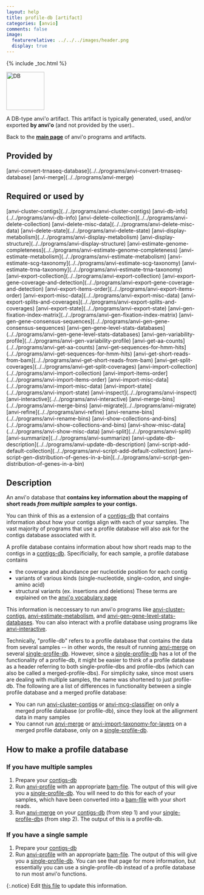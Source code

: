 ```yaml
---
layout: help
title: profile-db [artifact]
categories: [anvio]
comments: false
image:
  featurerelative: ../../../images/header.png
  display: true
---
```



{% include _toc.html %}


<img src="../../images/icons/DB.png" alt="DB" style="width:100px; border:none" />

A DB-type anvi'o artifact. This artifact is typically generated, used, and/or exported **by anvi'o** (and not provided by the user)..

Back to the **[main page](../../)** of anvi'o programs and artifacts.

## Provided by


<p style="text-align: left" markdown="1"><span class="artifact-p">[anvi-convert-trnaseq-database](../../programs/anvi-convert-trnaseq-database)</span> <span class="artifact-p">[anvi-merge](../../programs/anvi-merge)</span></p>


## Required or used by


<p style="text-align: left" markdown="1"><span class="artifact-r">[anvi-cluster-contigs](../../programs/anvi-cluster-contigs)</span> <span class="artifact-r">[anvi-db-info](../../programs/anvi-db-info)</span> <span class="artifact-r">[anvi-delete-collection](../../programs/anvi-delete-collection)</span> <span class="artifact-r">[anvi-delete-misc-data](../../programs/anvi-delete-misc-data)</span> <span class="artifact-r">[anvi-delete-state](../../programs/anvi-delete-state)</span> <span class="artifact-r">[anvi-display-metabolism](../../programs/anvi-display-metabolism)</span> <span class="artifact-r">[anvi-display-structure](../../programs/anvi-display-structure)</span> <span class="artifact-r">[anvi-estimate-genome-completeness](../../programs/anvi-estimate-genome-completeness)</span> <span class="artifact-r">[anvi-estimate-metabolism](../../programs/anvi-estimate-metabolism)</span> <span class="artifact-r">[anvi-estimate-scg-taxonomy](../../programs/anvi-estimate-scg-taxonomy)</span> <span class="artifact-r">[anvi-estimate-trna-taxonomy](../../programs/anvi-estimate-trna-taxonomy)</span> <span class="artifact-r">[anvi-export-collection](../../programs/anvi-export-collection)</span> <span class="artifact-r">[anvi-export-gene-coverage-and-detection](../../programs/anvi-export-gene-coverage-and-detection)</span> <span class="artifact-r">[anvi-export-items-order](../../programs/anvi-export-items-order)</span> <span class="artifact-r">[anvi-export-misc-data](../../programs/anvi-export-misc-data)</span> <span class="artifact-r">[anvi-export-splits-and-coverages](../../programs/anvi-export-splits-and-coverages)</span> <span class="artifact-r">[anvi-export-state](../../programs/anvi-export-state)</span> <span class="artifact-r">[anvi-gen-fixation-index-matrix](../../programs/anvi-gen-fixation-index-matrix)</span> <span class="artifact-r">[anvi-gen-gene-consensus-sequences](../../programs/anvi-gen-gene-consensus-sequences)</span> <span class="artifact-r">[anvi-gen-gene-level-stats-databases](../../programs/anvi-gen-gene-level-stats-databases)</span> <span class="artifact-r">[anvi-gen-variability-profile](../../programs/anvi-gen-variability-profile)</span> <span class="artifact-r">[anvi-get-aa-counts](../../programs/anvi-get-aa-counts)</span> <span class="artifact-r">[anvi-get-sequences-for-hmm-hits](../../programs/anvi-get-sequences-for-hmm-hits)</span> <span class="artifact-r">[anvi-get-short-reads-from-bam](../../programs/anvi-get-short-reads-from-bam)</span> <span class="artifact-r">[anvi-get-split-coverages](../../programs/anvi-get-split-coverages)</span> <span class="artifact-r">[anvi-import-collection](../../programs/anvi-import-collection)</span> <span class="artifact-r">[anvi-import-items-order](../../programs/anvi-import-items-order)</span> <span class="artifact-r">[anvi-import-misc-data](../../programs/anvi-import-misc-data)</span> <span class="artifact-r">[anvi-import-state](../../programs/anvi-import-state)</span> <span class="artifact-r">[anvi-inspect](../../programs/anvi-inspect)</span> <span class="artifact-r">[anvi-interactive](../../programs/anvi-interactive)</span> <span class="artifact-r">[anvi-merge-bins](../../programs/anvi-merge-bins)</span> <span class="artifact-r">[anvi-migrate](../../programs/anvi-migrate)</span> <span class="artifact-r">[anvi-refine](../../programs/anvi-refine)</span> <span class="artifact-r">[anvi-rename-bins](../../programs/anvi-rename-bins)</span> <span class="artifact-r">[anvi-show-collections-and-bins](../../programs/anvi-show-collections-and-bins)</span> <span class="artifact-r">[anvi-show-misc-data](../../programs/anvi-show-misc-data)</span> <span class="artifact-r">[anvi-split](../../programs/anvi-split)</span> <span class="artifact-r">[anvi-summarize](../../programs/anvi-summarize)</span> <span class="artifact-r">[anvi-update-db-description](../../programs/anvi-update-db-description)</span> <span class="artifact-r">[anvi-script-add-default-collection](../../programs/anvi-script-add-default-collection)</span> <span class="artifact-r">[anvi-script-gen-distribution-of-genes-in-a-bin](../../programs/anvi-script-gen-distribution-of-genes-in-a-bin)</span></p>


## Description

An anvi'o database that **contains key information about the mapping of short reads *from multiple samples* to your contigs.** 

You can think of this as a extension of a <span class="artifact-n">[contigs-db](/help/7/artifacts/contigs-db)</span> that contains information about how your contigs align with each of your samples. The vast majority of programs that use a profile database will also ask for the contigs database associated with it. 

A profile database contains information about how short reads map to the contigs in a <span class="artifact-n">[contigs-db](/help/7/artifacts/contigs-db)</span>. Specificially, for each sample, a profile database contains 
* the coverage and abundance per nucleotide position for each contig 
* variants of various kinds (single-nucleotide, single-codon, and single-amino acid)
* structural variants (ex. insertions and deletions)
These terms are explained on the [anvi'o vocabulary page](http://merenlab.org/vocabulary/)

This information is neccessary to run anvi'o programs like <span class="artifact-n">[anvi-cluster-contigs](/help/7/programs/anvi-cluster-contigs)</span>, <span class="artifact-n">[anvi-estimate-metabolism](/help/7/programs/anvi-estimate-metabolism)</span>, and <span class="artifact-n">[anvi-gen-gene-level-stats-databases](/help/7/programs/anvi-gen-gene-level-stats-databases)</span>. You can also interact with a profile database using programs like <span class="artifact-n">[anvi-interactive](/help/7/programs/anvi-interactive)</span>.

Technically, "profile-db" refers to a profile database that contains the data from several samples -- in other words, the result of running <span class="artifact-n">[anvi-merge](/help/7/programs/anvi-merge)</span> on several <span class="artifact-n">[single-profile-db](/help/7/artifacts/single-profile-db)</span>. However, since a <span class="artifact-n">[single-profile-db](/help/7/artifacts/single-profile-db)</span> has a lot of the functionality of a profile-db, it might be easier to think of a profile database as a header referring to both single-profile-dbs and profile-dbs (which can also be called a merged-profile-dbs). For simplicity sake, since most users are dealing with multiple samples, the name was shortened to just profile-db. The following are a list of differences in functionality between a single profile database and a merged profile database:
* You can run <span class="artifact-n">[anvi-cluster-contigs](/help/7/programs/anvi-cluster-contigs)</span> or <span class="artifact-n">[anvi-mcg-classifier](/help/7/programs/anvi-mcg-classifier)</span> on only a merged profile database (or profile-db), since they look at the allignment data in many samples 
* You cannot run <span class="artifact-n">[anvi-merge](/help/7/programs/anvi-merge)</span> or <span class="artifact-n">[anvi-import-taxonomy-for-layers](/help/7/programs/anvi-import-taxonomy-for-layers)</span> on a merged profile database, only on a <span class="artifact-n">[single-profile-db](/help/7/artifacts/single-profile-db)</span>.

## How to make a profile database

### If you have multiple samples 
1. Prepare your <span class="artifact-n">[contigs-db](/help/7/artifacts/contigs-db)</span>
2. Run <span class="artifact-n">[anvi-profile](/help/7/programs/anvi-profile)</span> with an appropriate <span class="artifact-n">[bam-file](/help/7/artifacts/bam-file)</span>. The output of this will give you a <span class="artifact-n">[single-profile-db](/help/7/artifacts/single-profile-db)</span>. You will need to do this for each of your samples, which have been converted into a <span class="artifact-n">[bam-file](/help/7/artifacts/bam-file)</span> with your short reads.
3. Run <span class="artifact-n">[anvi-merge](/help/7/programs/anvi-merge)</span> on your <span class="artifact-n">[contigs-db](/help/7/artifacts/contigs-db)</span> (from step 1) and your <span class="artifact-n">[single-profile-db](/help/7/artifacts/single-profile-db)</span>s (from step 2). The output of this is a profile-db.

### If you have a single sample
1. Prepare your <span class="artifact-n">[contigs-db](/help/7/artifacts/contigs-db)</span>
2. Run <span class="artifact-n">[anvi-profile](/help/7/programs/anvi-profile)</span> with an appropriate <span class="artifact-n">[bam-file](/help/7/artifacts/bam-file)</span>. The output of this will give you a <span class="artifact-n">[single-profile-db](/help/7/artifacts/single-profile-db)</span>. You can see that page for more information, but essentially you can use a single-profile-db instead of a profile database to run most anvi'o functions. 


{:.notice}
Edit [this file](https://github.com/merenlab/anvio/tree/master/anvio/docs/artifacts/profile-db.md) to update this information.

